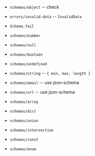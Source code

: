 - `schemas/object` -- check

- `errors/invalid-data` -- `InvalidData`

- `Schema.fail`

- `schemas/number`
- `schemas/null`
- `schemas/boolean`
- `schemas/undefined`

- `schemas/string` -- `{ min, max, length }`

- `schemas/email` -- use json-schema
- `schemas/url` -- use json-schema

- `schemas/array`
- `schemas/dict`

- `schemas/union`
- `schemas/intersection`

- `schemas/const`
- `schemas/enum`
